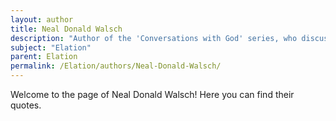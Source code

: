 ```yaml
---
layout: author
title: Neal Donald Walsch
description: "Author of the 'Conversations with God' series, who discusses elation in the context of spiritual development and self-awareness."
subject: "Elation"
parent: Elation
permalink: /Elation/authors/Neal-Donald-Walsch/
---
```


Welcome to the page of Neal Donald Walsch! Here you can find their quotes.
